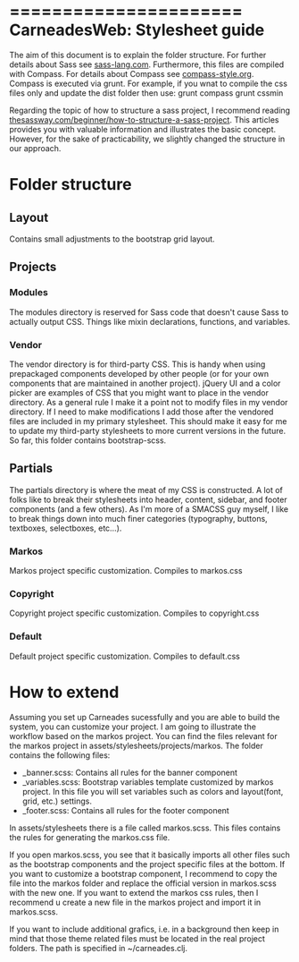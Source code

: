 ======================
CarneadesWeb: Stylesheet guide
======================
The aim of this document is to explain the folder structure. For further details about Sass see [sass-lang.com](http://sass-lang.com/). Furthermore, this files are compiled with Compass. For details about Compass see [compass-style.org](http://compass-style.org/). Compass is executed via grunt.
For example, if you wnat to compile the css files only and update the dist folder then use:
grunt compass
grunt cssmin

Regarding the topic of how to structure a sass project, I recommend reading [thesassway.com/beginner/how-to-structure-a-sass-project](http://thesassway.com/beginner/how-to-structure-a-sass-project). This articles provides you with valuable information and illustrates the basic concept. However, for the sake of practicability, we slightly changed the structure in our approach.

# Folder structure

## Layout
Contains small adjustments to the bootstrap grid layout.

## Projects

### Modules
The modules directory is reserved for Sass code that doesn't cause Sass to actually output CSS. Things like mixin declarations, functions, and variables.

### Vendor
The vendor directory is for third-party CSS. This is handy when using prepackaged components developed by other people (or for your own components that are maintained in another project). jQuery UI and a color picker are examples of CSS that you might want to place in the vendor directory. As a general rule I make it a point not to modify files in my vendor directory. If I need to make modifications I add those after the vendored files are included in my primary stylesheet. This should make it easy for me to update my third-party stylesheets to more current versions in the future.
So far, this folder contains bootstrap-scss.

## Partials
The partials directory is where the meat of my CSS is constructed. A lot of folks like to break their stylesheets into header, content, sidebar, and footer components (and a few others). As I'm more of a SMACSS guy myself, I like to break things down into much finer categories (typography, buttons, textboxes, selectboxes, etc…).

### Markos
Markos project specific customization. Compiles to markos.css

### Copyright
Copyright project specific customization. Compiles to copyright.css

### Default
Default project specific customization. Compiles to default.css

# How to extend
Assuming you set up Carneades sucessfully and you are able to build the system, you can customize your project. I am going to illustrate the workflow based on the markos project. You can find the files relevant for the markos project in assets/stylesheets/projects/markos.
The folder contains the following files:
- _banner.scss: Contains all rules for the banner component
- _variables.scss: Bootstrap variables template customized by markos project. In this file you will set variables such as colors and layout(font, grid, etc.) settings.
- _footer.scss: Contains all rules for the footer component

In assets/stylesheets there is a file called markos.scss. This files contains the rules for generating the markos.css file.

If you open markos.scss, you see that it basically imports all other files such as the bootstrap components and the project specific files at the bottom. If you want to customize a bootstrap component, I recommend to copy the file into the markos folder and replace the official version in markos.scss with the new one. If you want to extend the markos css rules, then I recommend u create a new file in the markos project and import it in markos.scss.

If you want to include additional grafics, i.e. in a background then keep in mind that those theme related files must be located in the real project folders. The path is specified in ~/carneades.clj.
